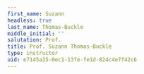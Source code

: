 ```yaml
---
first_name: Suzann
headless: true
last_name: Thomas-Buckle
middle_initial: ''
salutation: Prof.
title: Prof. Suzann Thomas-Buckle
type: instructor
uid: e7145a35-0ec1-13fe-fe1d-824c4e7f42c6
---
```

